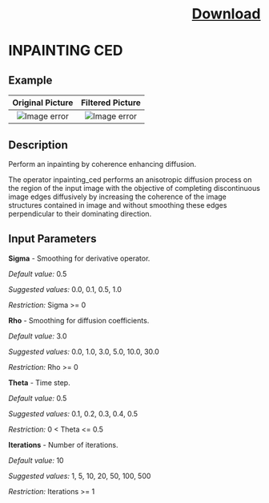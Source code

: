 # <p align="right"><a class="github-button" aria-label="Download ntkme/github-buttons on GitHub" href="https://github.com/Balluff-BVS/TestScripts/raw/master/Filters/Inpainting/inpainting_filters.zip" data-icon="octicon-cloud-download">Download</a></p>


INPAINTING CED
==========

## Example

Original Picture             | Filtered Picture
:-------------------------:|:-------------------------:
![Image error](https://github.com/Balluff-BVS/TestScripts/blob/master/Filters/Inpainting/InpaintingCed/original.png?raw=true)  |  ![Image error](https://github.com/Balluff-BVS/TestScripts/blob/master/Filters/Inpainting/InpaintingCed/inpainting_ced.png?raw=true)

Description
----------

Perform an inpainting by coherence enhancing diffusion.

The operator inpainting_ced performs an anisotropic diffusion process on the region of the input image with the objective of completing discontinuous image edges diffusively by increasing the coherence of the image structures contained in image and without smoothing these edges perpendicular to their dominating direction.

Input Parameters
----------

**Sigma** - Smoothing for derivative operator.

*Default value:* 0.5

*Suggested values:*  0.0, 0.1, 0.5, 1.0

*Restriction:* Sigma >= 0

**Rho** - Smoothing for diffusion coefficients.

*Default value:* 3.0

*Suggested values:*  0.0, 1.0, 3.0, 5.0, 10.0, 30.0

*Restriction:* Rho >= 0

**Theta** - Time step.

*Default value:* 0.5

*Suggested values:*  0.1, 0.2, 0.3, 0.4, 0.5

*Restriction:* 0 < Theta <= 0.5

**Iterations** - Number of iterations.

*Default value:* 10

*Suggested values:*  1, 5, 10, 20, 50, 100, 500

*Restriction:* Iterations >= 1
